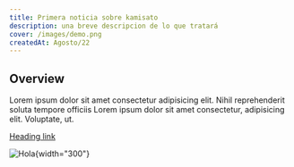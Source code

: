 ```yaml
---
title: Primera noticia sobre kamisato
description: una breve descripcion de lo que tratará
cover: /images/demo.png
createdAt: Agosto/22
---
```


## Overview
Lorem ipsum dolor sit amet consectetur adipisicing elit. Nihil reprehenderit soluta tempore officiis Lorem ipsum dolor sit amet consectetur, adipisicing elit. Voluptate, ut.

[Heading link](https://github.com/pandao/editor.md "Heading link")

![Hola](https://images.unsplash.com/photo-1661758437390-aa30049e0ed0){width="300"}
